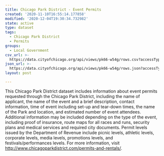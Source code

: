```yaml
---
title: Chicago Park District - Event Permits
created: '2020-11-10T16:55:14.177858'
modified: '2020-12-04T19:30:34.732982'
state: active
type: dataset
tags:
  - Chicago Park District
  - Permits
groups:
  - Local Government
csv_url: >-
  https://data.cityofchicago.org/api/views/pk66-w54g/rows.csv?accessType=DOWNLOAD
json_url: >-
  https://data.cityofchicago.org/api/views/pk66-w54g/rows.json?accessType=DOWNLOAD
layout: post

---
```

This Chicago Park District dataset includes information about event permits requested through the Chicago Park District, including the name of applicant, the name of the event and a brief description, contact information, time of event including set-up and tear-down times, the name of the Park and location, and estimated number of event attendees. Additional information may be included depending on the type of the event, including proof of insurance, route maps for all races and runs, security plans and medical services and required city documents.  Permit levels issued by the Department of Revenue include picnic levels, athletic levels, corporate levels, media levels, promotions levels, and festivals/performances levels. For more information, visit http://www.chicagoparkdistrict.com/permits-and-rentals/.
